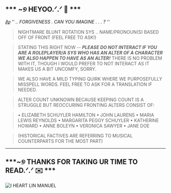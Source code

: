 ## *** ~୭ HEYOO.ᐟ.ᐟ 📖 ***

[𝜗𝜚](https://www.youtube.com/watch?v=bMAoOGnw9qQ) *'' .. FORGIVENESS . CAN YOU IMAGINE . . . ? ''*

> NIGHTMARE BLUNT ROTATION SYS .. NAME/PRONOUN(S) BASED OFF OF FRONT (FEEL FREE TO ASK!)

> STATING THIS RIGHT NOW -- ***PLEASE DO NOT INTERACT IF YOU ARE A ROLEPLAYER/A SYS WHO HAS AN ALTER OF A CHARACTER WE ALSO HAPPEN TO HAVE AS AN ALTER!*** THERE IS NO PROBLEM WITH IT, THOUGH I WOULD PREFER TO NOT INTERACT AS IT MAKES US A BIT UNCOMFY, SORRY.

> WE ALSO HAVE A MILD TYPING QUIRK WHERE WE PURPOSEFULLY MISSPELL WORDS. FEEL FREE TO ASK FOR A TRANSLATION IF NEEDED.

> ALTER COUNT UNKNOWN BECAUSE KEEPING COUNT IS A STRUGGLE BUT REOCCURING FRONTING ALTERS CONSIST OF:

> • ELIZABETH SCHUYLER HAMILTON
> • JOHN LAURENS
> • MARIA LEWIS REYNOLDS
> • MARGARITA PEGGY SCHUYLER
> • KATHERINE HOWARD
> • ANNE BOLEYN
> • VERONICA SAWYER
> • JANE DOE

> (HISTORICAL FACTIVES ARE REFERRING TO MUSICAL COUNTERPARTS FOR THE MOST PART) 

---
## ***~୭ THANKS FOR TAKING UR TIME TO READ.ᐟ.ᐟ ✉️ ***


![I HEART LIN MANUEL](https://i.pinimg.com/736x/f4/06/99/f406995020cba18d2c3e69a153d616ee.jpg) 
